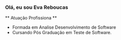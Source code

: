 ### Olá, eu sou Eva Reboucas 
** Atuação Profissiona **
- Formada em Analise Desenvolvimento de Software
- Cursando Pós Graduação em Teste de Software.
